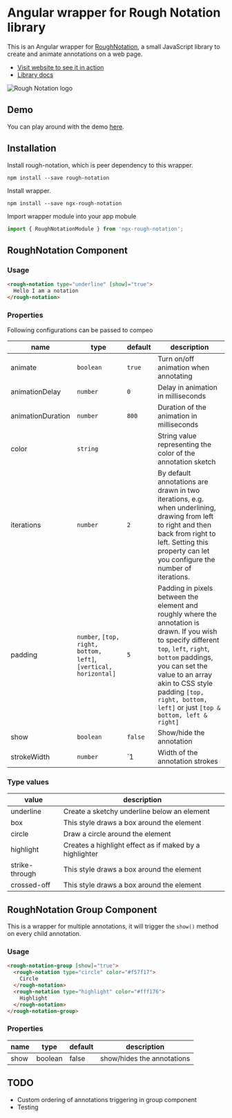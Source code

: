# Angular wrapper for Rough Notation library


This is an Angular wrapper for [RoughNotation](https://roughnotation.com/), a small JavaScript library to create and animate annotations on a web page.

- [Visit website to see it in action](https://roughnotation.com/)
- [Library docs](https://github.com/pshihn/rough-notation)

![Rough Notation logo](https://roughnotation.com/images/social.png)

## Demo
You can play around with the demo [here](https://stackblitz.com/edit/angular-n9jsex).

## Installation

Install rough-notation, which is peer dependency to this wrapper.
```
npm install --save rough-notation
```
Install wrapper.
```
npm install --save ngx-rough-notation
```

Import wrapper module into your app mobule

```js
import { RoughNotationModule } from 'ngx-rough-notation';
```

## RoughNotation Component


### Usage

```html
<rough-notation type="underline" [show]="true">
  Hello I am a notation
</rough-notation>
```

### Properties

Following configurations can be passed to compeo

| name                | type                                                             | default                                                                                                                                                                               | description                                                                                                                                                                                                                                                                                  |
| ------------------- | ---------------------------------------------------------------- | ------------------------------------------------------------------------------------------------------------------------------------------------------------------------------------- | -------------------------------------------------------------------------------------------------------------------------------------------------------------------------------------------------------------------------------------------------------------------------------------------- |
| animate             | `boolean`                                                        | `true`                                                                                                                                                                                | Turn on/off animation when annotating                                                                                                                                                                                                                                                        |
| animationDelay      | `number`                                                         | `0`                                                                                                                                                                                   | Delay in animation in milliseconds                                                                                                                                                                                                                                                           |
| animationDuration   | `number`                                                         | `800`                                                                                                                                                                                 | Duration of the animation in milliseconds                                                                                                                                                                                                                                                    |
| color               | `string`                                                         |                                                                                                                                                                                       | String value representing the color of the annotation sketch                                                                                              
| iterations          | `number`                                                         | `2`                                                                                                                                                                                   | By default annotations are drawn in two iterations, e.g. when underlining, drawing from left to right and then back from right to left. Setting this property can let you configure the number of iterations.                                                                                |
| padding             | `number`, `[top, right, bottom, left]`, `[vertical, horizontal]` | `5`                                                                                                                                                                                   | Padding in pixels between the element and roughly where the annotation is drawn. If you wish to specify different `top`, `left`, `right`, `bottom` paddings, you can set the value to an array akin to CSS style padding `[top, right, bottom, left]` or just `[top & bottom, left & right]` |
| show                | `boolean`                                                        | `false`                                                                                                                                                                               | Show/hide the annotation                                                                                                                                                                                                                                                                     |
| strokeWidth         | `number`                                                         | `1 | Width of the annotation strokes | | type |`enum`|`underline`,`box`,`circle`,`highlight`,`strike-through`,`crossed-off` | This is a mandatory field. It sets the annotation style |

### Type values

| value          | description                                             |
| -------------- | ------------------------------------------------------- |
| underline      | Create a sketchy underline below an element             |
| box            | This style draws a box around the element               |
| circle         | Draw a circle around the element                        |
| highlight      | Creates a highlight effect as if maked by a highlighter |
| strike-through | This style draws a box around the element               |
| crossed-off    | This style draws a box around the element               |

## RoughNotation Group Component

This is a wrapper for multiple annotations, it will trigger the `show()` method on every child annotation.

### Usage

```html
<rough-notation-group [show]="true">
  <rough-notation type="circle" color="#f57f17">
    Circle
  </rough-notation>
  <rough-notation type="highlight" color="#fff176">
    Highlight
  </rough-notation>
</rough-notation-group>
```

### Properties

| name | type    | default | description                |
| ---- | ------- | ------- | -------------------------- |
| show | boolean |  false  | show/hides the annotations |


## TODO
- Custom ordering of annotations triggering in group component
- Testing
